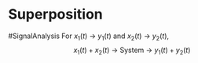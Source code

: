 # Superposition
#SignalAnalysis 
For $x_{1}(t)$ -> $y_{1}(t)$ and $x_{2}(t)$ -> $y_{2}(t)$,
$$x_{1}(t)+x_{2}(t)\text{ -> System -> }y_{1}(t)+y_{2}(t)$$

